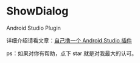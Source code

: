 # ShowDialog
Android Studio Plugin

详细介绍请看文章：[自己撸一个 Android Studio 插件](https://www.jianshu.com/p/10d4f78d4aeb)

ps：如果对你有帮助，点下 star 就是对我最大的认可。
